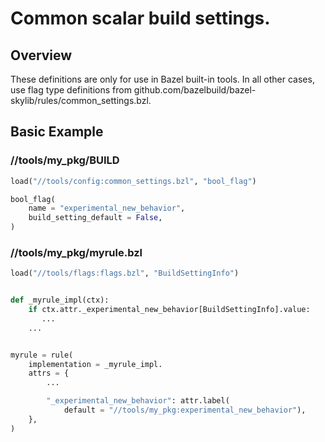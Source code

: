 # Common scalar build settings.

## Overview

These definitions are only for use in Bazel built-in tools.  In all
other cases, use flag type definitions from
github.com/bazelbuild/bazel-skylib/rules/common_settings.bzl.

<a name="basic-example"></a>
## Basic Example

### //tools/my_pkg/BUILD

```python
load("//tools/config:common_settings.bzl", "bool_flag")

bool_flag(
    name = "experimental_new_behavior",
    build_setting_default = False,
)
```

### //tools/my_pkg/myrule.bzl

```python
load("//tools/flags:flags.bzl", "BuildSettingInfo")


def _myrule_impl(ctx):
    if ctx.attr._experimental_new_behavior[BuildSettingInfo].value:
       ...
    ...


myrule = rule(
    implementation = _myrule_impl.
    attrs = {
        ...

        "_experimental_new_behavior": attr.label(
            default = "//tools/my_pkg:experimental_new_behavior"),
    },
)
```
